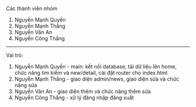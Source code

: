 Các thành viên nhóm
1. Nguyễn Mạnh Quyền
2. Nguyễn Mạnh Thắng
3. Nguyễn Văn An
4. Nguyễn Công Thắng
------------------------
Vai trò:
1. Nguyễn Mạnh Quyền - main: kết nối database, tải dữ liệu lên home, chức năng tìm kiếm và new/detail, cài đặt router cho index.html
2. Nguyễn Mạnh Thắng - giao diện admin/news, giao diện sửa và chức năng sửa
3. Nguyễn Văn An - giao diện thêm và chức năng thêm sửa
4. Nguyễn Công Thắng - xữ lý đăng nhập đăng xuất
